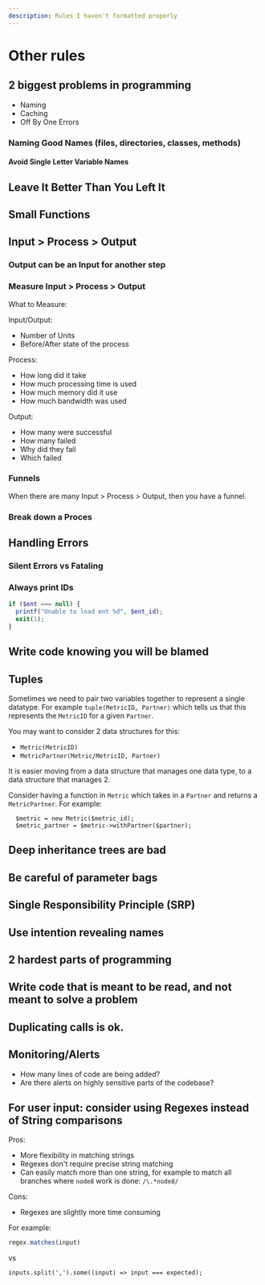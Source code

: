 ```yaml
---
description: Rules I haven't formatted properly
---
```


# Other rules

## 2 biggest problems in programming

* Naming
* Caching
* Off By One Errors

### Naming Good Names \(files, directories, classes, methods\)

#### Avoid Single Letter Variable Names

## Leave It Better Than You Left It

## Small Functions

## Input &gt; Process &gt; Output

### Output can be an Input for another step

### Measure Input &gt; Process &gt; Output

What to Measure:

Input/Output:

* Number of Units
* Before/After state of the process

Process:

* How long did it take
* How much processing time is used
* How much memory did it use
* How much bandwidth was used

Output:

* How many were successful
* How many failed
* Why did they fail
* Which failed

### Funnels

When there are many Input &gt; Process &gt; Output, then you have a funnel.

### Break down a Proces

## Handling Errors

### Silent Errors vs Fataling

### Always print IDs

```php
if ($ent === null) {
  printf("Unable to load ent %d", $ent_id);
  exit(1);
}
```

## Write code knowing you will be blamed

## 

## Tuples

Sometimes we need to pair two variables together to represent a single datatype. For example `tuple(MetricID, Partner)` which tells us that this represents the `MetricID` for a given `Partner`.

You may want to consider 2 data structures for this:

* `Metric(MetricID)`
* `MetricPartner(Metric/MetricID, Partner)`

It is easier moving from a data structure that manages one data type, to a data structure that manages 2.

Consider having a function in `Metric` which takes in a `Partner` and returns a `MetricPartner`. For example:

```text
  $metric = new Metric($metric_id);
  $metric_partner = $metric->withPartner($partner);
```

## Deep inheritance trees are bad

## Be careful of parameter bags

## Single Responsibility Principle \(SRP\)

## Use intention revealing names

## 2 hardest parts of programming

## Write code that is meant to be read, and not meant to solve a problem

## Duplicating calls is ok.

## Monitoring/Alerts

* How many lines of code are being added?
* Are there alerts on highly sensitive parts of the codebase?

## For user input: consider using Regexes instead of String comparisons

Pros:

* More flexibility in matching strings
* Regexes don't require precise string matching
* Can easily match more than one string, for example to match all branches where `node8` work is done: `/\.*node8/`

Cons:

* Regexes are slightly more time consuming

For example:

```javascript
regex.matches(input)
```

vs

```text
inputs.split(',').some((input) => input === expected);
```



